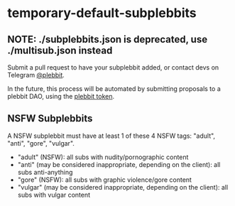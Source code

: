 # temporary-default-subplebbits

## NOTE: ./subplebbits.json is deprecated, use ./multisub.json instead

Submit a pull request to have your subplebbit added, or contact devs on Telegram [@plebbit](https://t.me/plebbit).

In the future, this process will be automated by submitting proposals to a plebbit DAO, using the [plebbit token](https://etherscan.io/token/0xea81dab2e0ecbc6b5c4172de4c22b6ef6e55bd8f).

## NSFW Subplebbits

A NSFW subplebbit must have at least 1 of these 4 NSFW tags: "adult", "anti", "gore", "vulgar".

- "adult" (NSFW): all subs with nudity/pornographic content
- "anti" (may be considered inappropriate, depending on the client): all subs anti-anything
- "gore" (NSFW): all subs with graphic violence/gore content
- "vulgar" (may be considered inappropriate, depending on the client): all subs with vulgar content